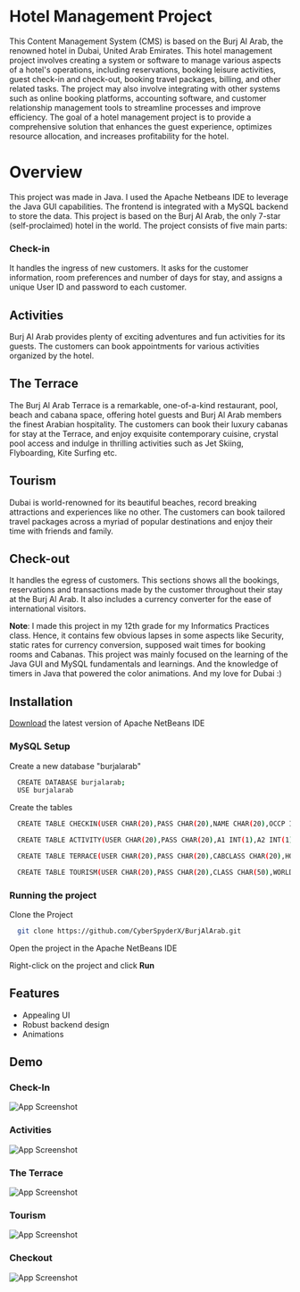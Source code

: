 
# Hotel Management Project

This Content Management System (CMS) is based on the Burj Al Arab, the renowned hotel in Dubai, United Arab Emirates. This hotel management project involves creating a system or software to manage various aspects of a hotel's operations, including reservations, booking leisure activities, guest check-in and check-out, booking travel packages, billing, and other related tasks. The project may also involve integrating with other systems such as online booking platforms, accounting software, and customer relationship management tools to streamline processes and improve efficiency. The goal of a hotel management project is to provide a comprehensive solution that enhances the guest experience, optimizes resource allocation, and increases profitability for the hotel.

# Overview

This project was made in Java. I used the Apache Netbeans IDE to leverage the Java GUI capabilities. The frontend is integrated with a MySQL backend to store the data. This project is based on the Burj Al Arab, the only 7-star (self-proclaimed) hotel in the world. The project consists of five main parts:

### Check-in
It handles the ingress of new customers. It asks for the customer information, room preferences and number of days for stay, and assigns a unique User ID and password to each customer. 

## Activities
Burj Al Arab provides plenty of exciting adventures and fun activities for its guests. The customers can book appointments for various activities organized by the hotel.

## The Terrace
The Burj Al Arab Terrace is a remarkable, one-of-a-kind restaurant, pool, beach and cabana space, offering hotel guests and Burj Al Arab members the finest Arabian hospitality. The customers can book their luxury cabanas for stay at the Terrace, and enjoy exquisite contemporary cuisine, crystal pool access and indulge in thrilling activities such as Jet Skiing, Flyboarding, Kite Surfing etc.

## Tourism
Dubai is world-renowned for its beautiful beaches, record breaking attractions and experiences like no other. The customers can book tailored travel packages across a myriad of popular destinations and enjoy their time with friends and family.

## Check-out
It handles the egress of customers. This sections shows all the bookings, reservations and transactions made by the customer throughout their stay at the Burj Al Arab. It also includes a currency converter for the ease of international visitors.

**Note**: I made this project in my 12th grade for my Informatics Practices class. Hence, it contains few obvious lapses in some aspects like Security, static rates for currency conversion, supposed wait times for booking rooms and Cabanas. This project was mainly focused on the learning of the Java GUI and MySQL fundamentals and learnings. And the knowledge of timers in Java that powered the color animations. And my love for Dubai :)


## Installation

[Download](https://netbeans.apache.org/download/) the latest version of Apache NetBeans IDE

### MySQL Setup

Create a new database "burjalarab"

```bash
  CREATE DATABASE burjalarab;
  USE burjalarab
```
Create the tables

```bash
  CREATE TABLE CHECKIN(USER CHAR(20),PASS CHAR(20),NAME CHAR(20),OCCP INT(2),PHNUM BIGINT(20),ROOMCHAR CHAR(1),DAYS INT(2));

  CREATE TABLE ACTIVITY(USER CHAR(20),PASS CHAR(20),A1 INT(1),A2 INT(1),A3 INT(1),A4 INT(1),A5 INT(1),A6 INT(1),A7 INT(1),A8 INT(1),TOTPRICE FLOAT);

  CREATE TABLE TERRACE(USER CHAR(20),PASS CHAR(20),CABCLASS CHAR(20),HOSCLASS CHAR(20),EXFACIL CHAR(20),HOUR INT(2),CABNO INT(2),SERTAX INT(5),ROYTAX INT(5),EXFACPRICE INT(5),HOSPRICE INT(5),CABPRICE INT(5),TOTPRICE FLOAT);

  CREATE TABLE TOURISM(USER CHAR(20),PASS CHAR(20),CLASS CHAR(50),WORLD CHAR(30),SIGHT CHAR(30),MALL CHAR(30),RESORT CHAR(30),KIDS CHAR(30),SPORTS CHAR(30),PRICE INT(5),WPRICE INT(4),SPRICE INT(4),MPRICE INT(4),RPRICE INT(4),KPRICE INT(4),SOPRICE INT(4));
```

### Running the project
Clone the Project

```bash
  git clone https://github.com/CyberSpyderX/BurjAlArab.git
```

Open the project in the Apache NetBeans IDE

Right-click on the project and click **Run**


## Features

- Appealing UI
- Robust backend design
- Animations
## Demo

### Check-In
![App Screenshot](https://drive.google.com/uc?id=1aP-XitbkMYm90vGZX1DDcEx8N7QoSkD6)

### Activities
![App Screenshot](https://drive.google.com/uc?id=1eSRV27-PsEajSyMV-f-g3lhVUyOMwif0)

### The Terrace
![App Screenshot](https://drive.google.com/uc?id=1xeM6M0NOMnBQ790cezZc0vjiigRkrq3Z)

### Tourism
![App Screenshot](https://drive.google.com/uc?id=1ohx4_WPYmAZEazneCvF03i7mi48adRQZ)

### Checkout
![App Screenshot](https://drive.google.com/uc?id=1oSr706Q1uAsmuzOhVg1nqB5Z7liwK4Gw)